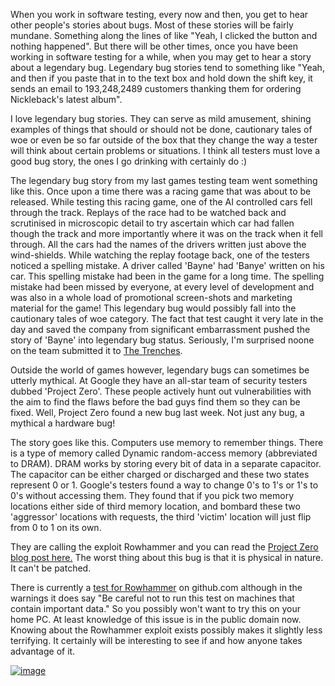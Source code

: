 When you work in software testing, every now and then, you get to hear other people's stories about bugs. Most of these stories will be fairly mundane. Something along the lines of like "Yeah, I clicked the button and nothing happened". But there will be other times, once you have been working in software testing for a while, when you may get to hear a story about a legendary bug. Legendary bug stories tend to something like "Yeah, and then if you paste that in to the text box and hold down the shift key, it sends an email to 193,248,2489 customers thanking them for ordering Nickleback's latest album". 



I love legendary bug stories. They can serve as mild amusement, shining examples of things that should or should not be done, cautionary tales of woe or even be so far outside of the box that they change the way a tester will think about certain problems or situations. I think all testers must love a good bug story, the ones I go drinking with certainly do :) 


The legendary bug story from my last games testing team went something like this. Once upon a time there was a racing game that was about to be released. While testing this racing game, one of the AI controlled cars fell through the track. Replays of the race had to be watched back and scrutinised in microscopic detail to try ascertain which car had fallen though the track and more importantly where it was on the track when it fell through. All the cars had the names of the drivers written just above the wind-shields. While watching the replay footage back, one of the testers noticed a spelling mistake. A driver called 'Bayne' had 'Banye' written on his car. This spelling mistake had been in the game for a long time. The spelling mistake had been missed by everyone, at every level of development and was also in a whole load of promotional screen-shots and marketing material for the game! This legendary bug would possibly fall into the cautionary tales of woe category. The fact that test caught it very late in the day and saved the company from significant embarrassment pushed the story of 'Bayne' into legendary bug status. Seriously, I'm surprised noone on the team submitted it to [The Trenches](http://trenchescomic.com/). 


Outside the world of games however, legendary bugs can sometimes be utterly mythical. At Google they have an all-star team of security testers dubbed 'Project Zero'. These people actively hunt out vulnerabilities with the aim to find the flaws before the bad guys find them so they can be fixed. Well, Project Zero found a new bug last week. Not just any bug, a mythical a hardware bug!


The story goes like this. Computers use memory to remember things. There is a type of memory called Dynamic random-access memory (abbreviated to DRAM). DRAM works by storing every bit of data in a separate capacitor. The capacitor can be either charged or discharged and these two states represent 0 or 1. Google's testers found a way to change 0's to 1's or 1's to 0's without accessing them. They found that if you pick two memory locations either side of third memory location, and bombard these two 'aggressor' locations with requests, the third 'victim' location will just flip from 0 to 1 on its own. 


They are calling the exploit Rowhammer and you can read the [Project Zero blog post here.](http://googleprojectzero.blogspot.in/2015/03/exploiting-dram-rowhammer-bug-to-gain.html) The worst thing about this bug is that it is physical in nature. It can't be patched.


There is currently a [test for Rowhammer](https://github.com/google/rowhammer-test) on github.com although in the warnings it does say "Be careful not to run this test on machines that contain important data." So you possibly won't want to try this on your home PC. At least knowledge of this issue is in the public domain now. Knowing about the Rowhammer exploit exists possibly makes it slightly less terrifying. It certainly will be interesting to see if and how anyone takes advantage of it.



[![image](http://2.bp.blogspot.com/-H6YXJy8Sis0/VQdSoSDc-NI/AAAAAAAABU0/E0hUX_-dvCk/s400/bug.png)](http://2.bp.blogspot.com/-H6YXJy8Sis0/VQdSoSDc-NI/AAAAAAAABU0/E0hUX_-dvCk/s1600/bug.png)
